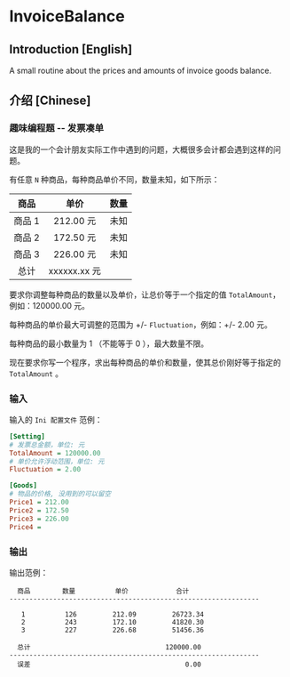 # InvoiceBalance

## Introduction [English]

A small routine about the prices and amounts of invoice goods balance.

## 介绍 [Chinese]

### 趣味编程题 -- 发票凑单

这是我的一个会计朋友实际工作中遇到的问题，大概很多会计都会遇到这样的问题。

有任意 `N` 种商品，每种商品单价不同，数量未知，如下所示：

|  商品  |     单价    | 数量 |
|:------:|:-----------:|-----|
| 商品 1 |  212.00 元  | 未知 |
| 商品 2 |  172.50 元  | 未知 |
| 商品 3 |  226.00 元  | 未知 |
| 总计   | xxxxxx.xx 元 |    |

要求你调整每种商品的数量以及单价，让总价等于一个指定的值 `TotalAmount`，
例如：120000.00 元。

每种商品的单价最大可调整的范围为 +/- `Fluctuation`，例如：+/- 2.00 元。

每种商品的最小数量为 1 （不能等于 0 ），最大数量不限。

现在要求你写一个程序，求出每种商品的单价和数量，使其总价刚好等于指定的 `TotalAmount` 。

### 输入

输入的 `Ini 配置文件` 范例：

```ini
[Setting]
# 发票总金额，单位: 元
TotalAmount = 120000.00
# 单价允许浮动范围，单位: 元
Fluctuation = 2.00

[Goods]
# 物品的价格, 没用到的可以留空
Price1 = 212.00
Price2 = 172.50
Price3 = 226.00
Price4 =
```

### 输出

输出范例：

```text
  商品        数量          单价            合计
---------------------------------------------------------------

   1          126         212.09         26723.34
   2          243         172.10         41820.30
   3          227         226.68         51456.36

  总计                                  120000.00
---------------------------------------------------------------
  误差                                       0.00
```
